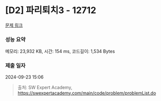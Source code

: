 # [D2] 파리퇴치3 - 12712 

[문제 링크](https://swexpertacademy.com/main/code/problem/problemDetail.do?contestProbId=AXuARWAqDkQDFARa) 

### 성능 요약

메모리: 23,932 KB, 시간: 154 ms, 코드길이: 1,534 Bytes

### 제출 일자

2024-09-23 15:06



> 출처: SW Expert Academy, https://swexpertacademy.com/main/code/problem/problemList.do